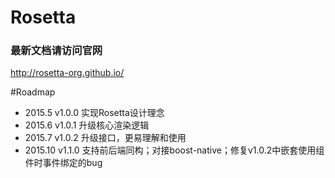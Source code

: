 # Rosetta

### 最新文档请访问官网
http://rosetta-org.github.io/

#Roadmap
* 2015.5 v1.0.0 实现Rosetta设计理念
* 2015.6 v1.0.1 升级核心渲染逻辑
* 2015.7 v1.0.2 升级接口，更易理解和使用
* 2015.10 v1.1.0 支持前后端同构；对接boost-native；修复v1.0.2中嵌套使用组件时事件绑定的bug
